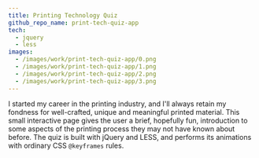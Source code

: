 ```yaml
---
title: Printing Technology Quiz
github_repo_name: print-tech-quiz-app
tech:
  - jquery
  - less
images:
  - /images/work/print-tech-quiz-app/0.png
  - /images/work/print-tech-quiz-app/1.png
  - /images/work/print-tech-quiz-app/2.png
  - /images/work/print-tech-quiz-app/3.png
---
```


I started my career in the printing industry, and I'll always retain my
fondness for well-crafted, unique and meaningful printed material. This small
interactive page gives the user a brief, hopefully fun, introduction to some
aspects of the printing process they may not have known about before. The quiz
is built with jQuery and LESS, and performs its animations with ordinary CSS
`@keyframes` rules.
